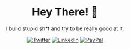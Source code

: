 <h1 align="center">Hey There! 👋</h1>

<p align="center">
I build stupid sh*t and try to be really good at it.
</p>

<p align="center">
<a href="https://twitter.com/antarikshc"><img alt="Twitter" src="https://img.shields.io/badge/-antarikshc-00acee?style=flat-square&logo=twitter&logoColor=white&link=https://twitter.com/antarikshc"/></a>
<a href="https://www.linkedin.com/in/antarikshc"><img alt="LinkedIn" src="https://img.shields.io/badge/-antarikshc-0e76a8?style=flat-square&logo=Linkedin&logoColor=white&link=https://www.linkedin.com/in/antarikshc"/></a>
<a href="https://paypal.me/antarikshc"><img alt="PayPal" src="https://img.shields.io/badge/-antarikshc-166bd7?style=flat-square&logo=paypal&link=https://paypal.me/antarikshc"/></a>
</p>
